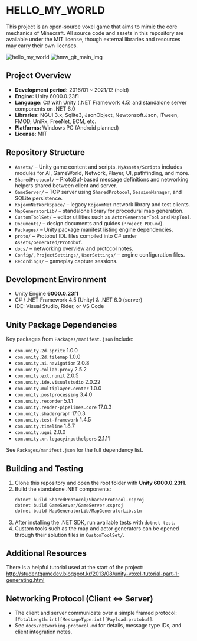 # HELLO_MY_WORLD

This project is an open-source voxel game that aims to mimic the core mechanics of Minecraft. All source code and assets in this repository are available under the MIT license, though external libraries and resources may carry their own licenses.

![hello_my_world](https://user-images.githubusercontent.com/9248400/75618900-dc37ab00-5bb7-11ea-9ec0-9759c0b6429f.png)
![hmw_git_main_img](https://user-images.githubusercontent.com/9248400/102211930-b47fbc80-3f17-11eb-8d7a-53281bb826ce.png)

## Project Overview
- **Development period:** 2016/01 ~ 2021/12 (hold)
- **Engine:** Unity 6000.0.23f1
- **Language:** C# with Unity (.NET Framework 4.5) and standalone server components on .NET 6.0
- **Libraries:** NGUI 3.x, Sqlite3, JsonObject, Newtonsoft.Json, iTween, FMOD, UniRx, FreeNet, ECM, etc.
- **Platforms:** Windows PC (Android planned)
- **License:** MIT

## Repository Structure
- `Assets/` – Unity game content and scripts. `MyAssets/Scripts` includes modules for AI, GameWorld, Network, Player, UI, pathfinding, and more.
- `SharedProtocol/` – ProtoBuf-based message definitions and networking helpers shared between client and server.
- `GameServer/` – TCP server using `SharedProtocol`, `SessionManager`, and SQLite persistence.
- `KojeomNetWorkSpace/` – legacy `KojeomNet` network library and test clients.
- `MapGeneratorLib/` – standalone library for procedural map generation.
- `CustomToolSet/` – editor utilities such as `ActorGeneratorTool` and `MapTool`.
- `Documents/` – design documents and guides (`Project_PDD.md`).
- `Packages/` – Unity package manifest listing engine dependencies.
- `proto/` – Protobuf IDL files compiled into C# under `Assets/Generated/Protobuf`.
- `docs/` – networking overview and protocol notes.
- `Config/`, `ProjectSettings/`, `UserSettings/` – engine configuration files.
- `Recordings/` – gameplay capture sessions.

## Development Environment
- Unity Engine **6000.0.23f1**
- C# / .NET Framework 4.5 (Unity) & .NET 6.0 (server)
- IDE: Visual Studio, Rider, or VS Code

## Unity Package Dependencies
Key packages from `Packages/manifest.json` include:

- `com.unity.2d.sprite` 1.0.0
- `com.unity.2d.tilemap` 1.0.0
- `com.unity.ai.navigation` 2.0.8
- `com.unity.collab-proxy` 2.5.2
- `com.unity.ext.nunit` 2.0.5
- `com.unity.ide.visualstudio` 2.0.22
- `com.unity.multiplayer.center` 1.0.0
- `com.unity.postprocessing` 3.4.0
- `com.unity.recorder` 5.1.1
- `com.unity.render-pipelines.core` 17.0.3
- `com.unity.shadergraph` 17.0.3
- `com.unity.test-framework` 1.4.5
- `com.unity.timeline` 1.8.7
- `com.unity.ugui` 2.0.0
- `com.unity.xr.legacyinputhelpers` 2.1.11

See `Packages/manifest.json` for the full dependency list.

## Building and Testing
1. Clone this repository and open the root folder with **Unity 6000.0.23f1**.
2. Build the standalone .NET components:
   ```bash
   dotnet build SharedProtocol/SharedProtocol.csproj
   dotnet build GameServer/GameServer.csproj
   dotnet build MapGeneratorLib/MapGeneratorLib.sln
   ```
3. After installing the .NET SDK, run available tests with `dotnet test`.
4. Custom tools such as the map and actor generators can be opened through their solution files in `CustomToolSet/`.

## Additional Resources
There is a helpful tutorial used at the start of the project:<br>
http://studentgamedev.blogspot.kr/2013/08/unity-voxel-tutorial-part-1-generating.html

## Networking Protocol (Client ↔ Server)
- The client and server communicate over a simple framed protocol: `[TotalLength:int][MessageType:int][Payload:protobuf]`.
- See `docs/networking-protocol.md` for details, message type IDs, and client integration notes.
